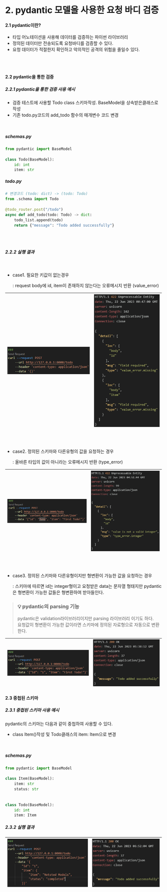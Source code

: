 # 2. pydantic 모델을 사용한 요청 바디 검증
#### 2.1 pydantic이란?
- 타입 어노테이션을 사용해 데이터를 검증하는 파이썬 라이브러리
- 정의된 데이터만 전송되도록 요청바디를 검증할 수 있다.
- 요청 데이터가 적절한지 확인하고 악의적인 공격의 위험을 줄일수 있다.
<br/>
<br/>

#### 2.2 pydantic을 통한 검증
##### 2.2.1 pydantic을 통한 검증 사용 예시
- 검증 테스트에 사용할  Todo class 스키마작성. BaseModel을 상속받은클래스로 작성
- 기존 todo.py코드의 add_todo 함수의 매개변수 코드 변경
<br/>

##### schemas.py
```python
from pydantic import BaseModel

class Todo(BaseModel):
    id: int
    item: str
```

##### todo.py
```python
# 변경코드 (todo: dict) -> (todo: Todo)
from .schema import Todo

@todo_router.post("/todo")
async def add_todo(todo: Todo) -> dict:
    todo_list.append(todo)
    return {"message": "Todo added successfully"}
```
<br/>
<br/>

##### 2.2.2 실행 결과
<br/>

- case1. 필요한 키값이 없는경우

  : request body에 id, item이 존재하지 않는다는 오류메시지 반환 (value_error)


| ![Alt text](img/ch2_image1.png) | ![Alt text](img/ch2_image2.png) |
| ------------------------------- | ------------------------------- |


<br/>
<br/>

- case2. 정의된 스키마와 다른유형의 값을 요청하는 경우

  : 올바른 타입의 값이 아니라는 오류메시지 반환 (type_error)

| ![Alt text](img/ch2_image3.png) | ![Alt text](img/ch2_image4.png) |
| ------------------------------- | ------------------------------- |

<br/>
<br/>

- case3. 정의된 스키마와 다른유형이지만 형변환이 가능한 값을 요청하는 경우
  
  : 스키마에 따르면 id는 integer형이고 요청받은 data는 문자열 형태지만
  pydantic은 형변환이 가능한 값들은 형변환하여 받아들인다.

 >### 💡 pydantic의 parsing 기능<br/>
 >pydantic은 validation라이브러리이지만 parsing 라이브러리 이기도 하다.<br/>
 >요청값이 형변환이 가능한 값이라면 스키마에 정의된 자료형으로 자동으로 변환한다.

| ![Alt text](img/ch2_image5.png) | ![Alt text](img/ch2_image6.png) |
| ------------------------------- | ------------------------------- |


#### 2.3 중첩된 스키마
##### 2.3.1 중첩된 스키마 사용 예시
pydantic의 스키마는 다음과 같이 중첩하여 사용할 수 있다.
- class Item()작성 및 Todo클래스의 item: Item으로 변경

<br />

##### schemas.py
```python
from pydantic import BaseModel

class Item(BaseModel):
    item: str
    status: str


class Todo(BaseModel):
    id: int
    item: Item
```

##### 2.3.2 실행 결과
| ![Alt text](img/ch2_image7.png) | ![Alt text](img/ch2_image8.png) |
| ------------------------------- | ------------------------------- |

